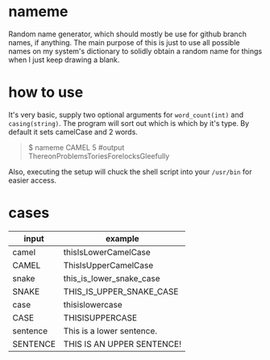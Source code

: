 # nameme
Random name generator, which should mostly be use for github branch names, if anything.
The main purpose of this is just to use all possible names on my system's dictionary
to solidly obtain a random name for things when I just keep drawing a blank.

# how to use
It's very basic, supply two optional arguments for `word_count(int)` and `casing(string)`.
The program will sort out which is which by it's type. By default it sets camelCase and 2 words.
> $ nameme CAMEL 5 #output ThereonProblemsToriesForelocksGleefully

Also, executing the setup will chuck the shell script into your `/usr/bin` for easier access.

# cases
input	| example
--------|---|
camel	| thisIsLowerCamelCase
CAMEL	| ThisIsUpperCamelCase
snake	| this_is_lower_snake_case
SNAKE	| THIS_IS_UPPER_SNAKE_CASE
case	| thisislowercase
CASE	| THISISUPPERCASE
sentence| This is a lower sentence.
SENTENCE| THIS IS AN UPPER SENTENCE!
